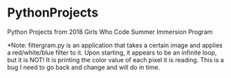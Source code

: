 # PythonProjects
Python Projects from 2018 Girls Who Code Summer Immersion Program

*Note: filtergram.py is an application that takes a certain image and applies a red/white/blue filter to it. Upon starting, it appears to be an infinite loop, but it is NOT! It is printing the color value of each pixel it is reading. This is a bug I need to go back and change and will do in time.
